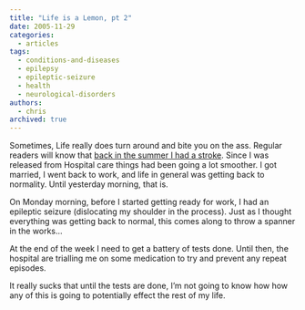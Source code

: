 ```yaml
---
title: "Life is a Lemon, pt 2"
date: 2005-11-29
categories:
  - articles
tags:
  - conditions-and-diseases
  - epilepsy
  - epileptic-seizure
  - health
  - neurological-disorders
authors:
  - chris
archived: true
---
```


Sometimes, Life really does turn around and bite you on the ass. Regular readers will know that [back in the summer I had a stroke](/blog/life-is-a-lemon/ "Life is a Lemon"). Since I was released from Hospital care things had been going a lot smoother. I got married, I went back to work, and life in general was getting back to normality. Until yesterday morning, that is.

On Monday morning, before I started getting ready for work, I had an epileptic seizure (dislocating my shoulder in the process). Just as I thought everything was getting back to normal, this comes along to throw a spanner in the works…

At the end of the week I need to get a battery of tests done. Until then, the hospital are trialling me on some medication to try and prevent any repeat episodes.

It really sucks that until the tests are done, I’m not going to know how how any of this is going to potentially effect the rest of my life.
